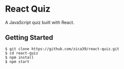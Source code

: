 # React Quiz
A JavaScript quiz built with React.

Getting Started
---------------

```shell
$ git clone https://github.com/zica39/react-quiz.git
$ cd react-quiz
$ npm install
$ npm start
```
